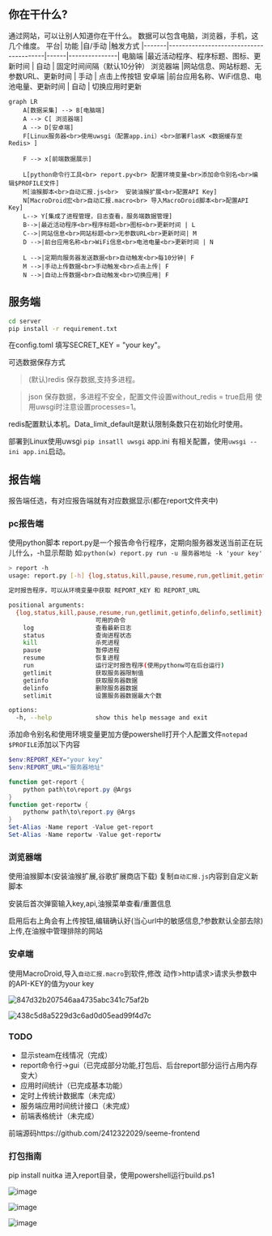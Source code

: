 ## 你在干什么?
通过网站，可以让别人知道你在干什么。
数据可以包含电脑，浏览器，手机，这几个维度。
平台|	功能	|自/手动	|触发方式
|-------|----------------------------------------|------|---------------|
电脑端	|最近活动程序、程序标题、图标、更新时间      |	自动 |	固定时间间隔（默认10分钟）
浏览器端	|网站信息、网站标题、无参数URL、更新时间     |	手动 |	点击上传按钮
安卓端	|前台应用名称、WiFi信息、电池电量、更新时间  |	自动 |	切换应用时更新

```mermaid
graph LR
    A[数据采集] --> B[电脑端]
    A --> C[ 浏览器端]
    A --> D[安卓端]
	F[Linux服务器<br>使用uwsgi（配置app.ini）<br>部署FlasK <数据缓存至Redis> ]
	
	F --> x[前端数据展示]
	
	L[python命令行工具<br> report.py<br> 配置环境变量<br>添加命令别名<br>编辑$PROFILE文件]
	M[油猴脚本<br>自动汇报.js<br>  安装油猴扩展<br>配置API Key]
	N[MacroDroid宏<br>自动汇报.macro<br> 导入MacroDroid脚本<br>配置API Key]
    L--> Y[集成了进程管理，日志查看，服务端数据管理]
    B-->|最近活动程序<br>程序标题<br>图标<br>更新时间 | L
    C-->|网站信息<br>网站标题<br>无参数URL<br>更新时间| M
    D -->|前台应用名称<br>WiFi信息<br>电池电量<br>更新时间 | N

    L -->|定期向服务器发送数据<br>自动触发<br>每10分钟| F
    M -->|手动上传数据<br>手动触发<br>点击上传| F
    N -->|自动上传数据<br>自动触发<br>切换应用| F
```
## 服务端

```bash
cd server
pip install -r requirement.txt
```

在config.toml 填写SECRET_KEY = "your key"。

可选数据保存方式
> (默认)redis 保存数据,支持多进程。

> json 保存数据，多进程不安全，配置文件设置without_redis = true启用
> 使用uwsgi时注意设置processes=1。
>
redis配置默认本机。Data_limit_default是默认限制条数只在初始化时使用。

部署到Linux使用uwsgi `pip insatll uwsgi` app.ini 有相关配置，使用`uwsgi --ini app.ini`启动。

## 报告端
报告端任选，有对应报告端就有对应数据显示(都在report文件夹中)
### pc报告端

使用python脚本
report.py是一个报告命令行程序，定期向服务器发送当前正在玩儿什么，-h显示帮助
如:`python(w) report.py run -u 服务器地址 -k 'your key'`
```bash
> report -h                                    
usage: report.py [-h] {log,status,kill,pause,resume,run,getlimit,getinfo,delinfo,setlimit} ...

定时报告程序，可以从环境变量中获取 REPORT_KEY 和 REPORT_URL

positional arguments:
  {log,status,kill,pause,resume,run,getlimit,getinfo,delinfo,setlimit}
                        可用的命令
    log                 查看最新日志
    status              查询进程状态
    kill                杀死进程
    pause               暂停进程
    resume              恢复进程
    run                 运行定时报告程序(使用pythonw可在后台运行)
    getlimit            获取服务器限制值
    getinfo             获取服务器数据
    delinfo             删除服务器数据
    setlimit            设置服务器数据最大个数

options:
  -h, --help            show this help message and exit
```

添加命令别名和使用环境变量更加方便powershell打开个人配置文件`notepad $PROFILE`添加以下内容
```powershell
$env:REPORT_KEY="your key"
$env:REPORT_URL="服务器地址"

function get-report {
    python path\to\report.py @Args
}
function get-reportw {
    pythonw path\to\report.py @Args
}
Set-Alias -Name report -Value get-report
Set-Alias -Name reportw -Value get-reportw
```
### 浏览器端

使用油猴脚本(安装油猴扩展,谷歌扩展商店下载)
复制`自动汇报.js`内容到自定义新脚本

安装后首次弹窗输入key,api,油猴菜单查看/重置信息

启用后右上角会有上传按钮,编辑确认好(当心url中的敏感信息,?参数默认全部去除)上传,在油猴中管理排除的网站

### 安卓端

使用MacroDroid,导入`自动汇报.macro`到软件,修改 动作>http请求>请求头参数中的API-KEY的值为your key

![847d32b207546aa4735abc341c75af2b](https://github.com/user-attachments/assets/6450d6ae-adb9-4aed-a59e-ba6c904190fc)

![438c5d8a5229d3c6ad0d05ead99f4d7c](https://github.com/user-attachments/assets/dff3c631-b64f-4a89-a613-d0661a21a29d)

### TODO
- 显示steam在线情况（完成）
- report命令行->gui（已完成部分功能,打包后、后台report部分运行占用内存变大）
- 应用时间统计（已完成基本功能）
- 定时上传统计数据库（未完成）
- 服务端应用时间统计接口（未完成）
- 前端表格统计（未完成）

前端源码https://github.com/2412322029/seeme-frontend
### 打包指南

pip install nuitka
进入report目录，使用powershell运行build.ps1

![image](https://github.com/user-attachments/assets/374906f0-5450-4d5a-9835-5d596998494b)

![image](https://github.com/user-attachments/assets/7023b068-e613-4b9c-8aba-ab41e8a6ac6d)


![image](https://github.com/user-attachments/assets/07d1fdb3-77d3-461e-b36e-89afcd0c2c29)

